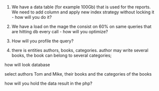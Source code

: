 1. We have a data table (for example 100Gb) that is used for the reports. 
  We need to add column and apply new index strategy without locking it - how will you do it?

2. We have a load on the mage the consist on 60% on same queries that are hitting db every call - how will you optimize?

3. How will you profile the query?

4. there is entities authors, books, categories. author may write several books, the book can belong to several categories;

how will look database

select authors Tom and Mike, their books and the categories of the books

how will you hold the data result in the php?
   
